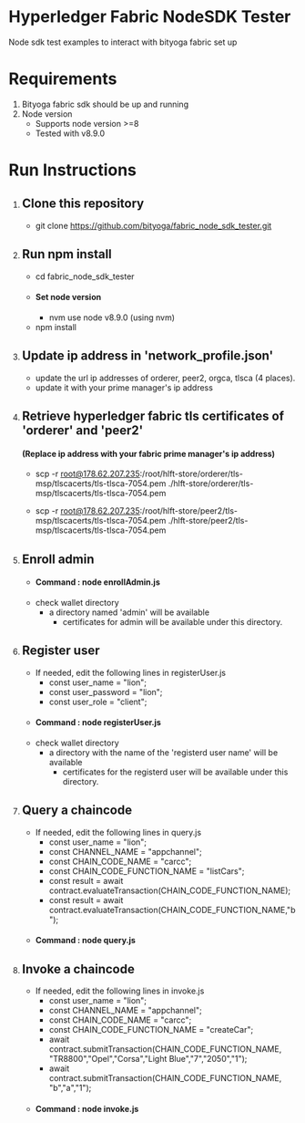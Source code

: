 # Hyperledger Fabric NodeSDK Tester
Node sdk test examples to interact with bityoga fabric set up

# Requirements
  1. Bityoga fabric sdk should be up and running
  2. Node version
     - Supports node version >=8
     - Tested with v8.9.0

# Run Instructions
  1. ## Clone this repository
      - git clone https://github.com/bityoga/fabric_node_sdk_tester.git
      
  2. ## Run npm install
      - cd fabric_node_sdk_tester
      - ####  Set node version
          -  nvm use node v8.9.0   (using nvm)
      - npm install
      
  3. ## Update ip address in 'network_profile.json'
      - update the url ip addresses of orderer, peer2, orgca, tlsca (4 places).
      - update it with your prime manager's ip address
      
  4.  ## Retrieve hyperledger fabric tls certificates of 'orderer' and 'peer2'
      #### (Replace ip address with your fabric prime manager's ip address)

        - scp -r root@178.62.207.235:/root/hlft-store/orderer/tls-msp/tlscacerts/tls-tlsca-7054.pem ./hlft-store/orderer/tls-msp/tlscacerts/tls-tlsca-7054.pem

        - scp -r root@178.62.207.235:/root/hlft-store/peer2/tls-msp/tlscacerts/tls-tlsca-7054.pem ./hlft-store/peer2/tls-msp/tlscacerts/tls-tlsca-7054.pem
        
   5. ## Enroll admin
        - #### Command : node enrollAdmin.js
        - check wallet directory
           - a directory named 'admin' will be available
              - certificates for admin will be available under this directory.

   6. ## Register user
        - If needed, edit the following lines in registerUser.js
          - const user_name = "lion";
          - const user_password = "lion";
          - const user_role = "client";
        - #### Command : node registerUser.js
        - check wallet directory
           - a directory with the name of the 'registerd user name' will be available
              - certificates for the registerd user  will be available under this directory.
    
   7. ## Query a chaincode
        - If needed, edit the following lines in query.js
          - const user_name = "lion";
          - const CHANNEL_NAME  = "appchannel";
          - const CHAIN_CODE_NAME = "carcc";
          - const CHAIN_CODE_FUNCTION_NAME = "listCars";
          - const result = await contract.evaluateTransaction(CHAIN_CODE_FUNCTION_NAME);
          - const result = await contract.evaluateTransaction(CHAIN_CODE_FUNCTION_NAME,"b");
        - #### Command : node query.js
        
   8. ## Invoke a chaincode
        - If needed, edit the following lines in invoke.js
          - const user_name = "lion";
          - const CHANNEL_NAME  = "appchannel";
          - const CHAIN_CODE_NAME = "carcc";
          - const CHAIN_CODE_FUNCTION_NAME = "createCar";
          - await contract.submitTransaction(CHAIN_CODE_FUNCTION_NAME, "TR8800","Opel","Corsa","Light Blue","7","2050","1");
          - await contract.submitTransaction(CHAIN_CODE_FUNCTION_NAME, "b","a","1");
      - #### Command : node invoke.js
